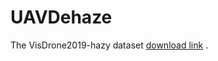 # UAVDehaze


The VisDrone2019-hazy dataset [download link](https://pan.baidu.com/s/1-JXqqqHD3pFODcr1EHkYCQ?pwd=b8ut) .
